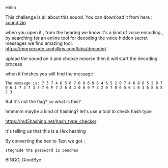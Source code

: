Hello 


This challenge is all about this sound. You can download it from here : [sound.zip](https://github.com/tal3at7/Kaizen-Arabia-CTF/files/1887623/sound.zip)

when you open it , from the hearing we know it's a kind of voice encoding , by searching for an online tool for decoding the voice hidden secret messages we find amazing tool: 
https://morsecode.scphillips.com/labs/decoder/

upload the sound on it and choose moorse then it will start the decoding process 

when it finishes you will find the message : 

```
The message is: 7 3 7 4 6 5 6 7 6 8 6 9 6 4 6 5 2 0 7 4 6 8 6 5 2 0 7 0 6 1 7 3 7 3 7 7 6 F 7 2 6 4 2 0 6 9 7 3 2 0 7 0 6 5 6 1 6 3 6 8 6 5 7 3
```
But it's not the flag? so what is this? 

hmmmm maybe a kind of hashing? let's use a tool to check hash type

https://md5hashing.net/hash_type_checker

It's telling us that this is a Hex hashing

By converting the hex to Text we got : 
```
steghide the password is peaches 
```

BINGO, GoodBye


